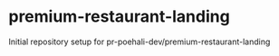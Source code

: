 # premium-restaurant-landing

Initial repository setup for pr-poehali-dev/premium-restaurant-landing